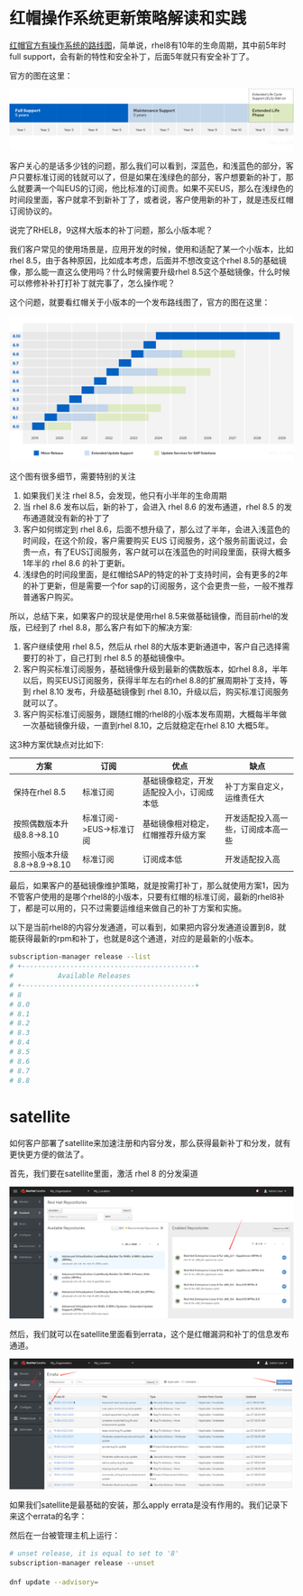# 红帽操作系统更新策略解读和实践

[红帽官方有操作系统的路线图](https://access.redhat.com/support/policy/updates/errata)，简单说，rhel8有10年的生命周期，其中前5年时full support，会有新的特性和安全补丁，后面5年就只有安全补丁了。

官方的图在这里：

![](imgs/2023-07-24-10-04-46.png)

客户关心的是话多少钱的问题，那么我们可以看到，深蓝色，和浅蓝色的部分，客户只要标准订阅的钱就可以了，但是如果在浅绿色的部分，客户想要新的补丁，那么就要满一个叫EUS的订阅，他比标准的订阅贵。如果不买EUS，那么在浅绿色的时间段里面，客户就拿不到新补丁了，或者说，客户使用新的补丁，就是违反红帽订阅协议的。

说完了RHEL8，9这样大版本的补丁问题，那么小版本呢？

我们客户常见的使用场景是，应用开发的时候，使用和适配了某一个小版本，比如rhel 8.5，由于各种原因，比如成本考虑，后面并不想改变这个rhel 8.5的基础镜像，那么能一直这么使用吗？什么时候需要升级rhel 8.5这个基础镜像，什么时候可以修修补补打打补丁就完事了，怎么操作呢？

这个问题，就要看红帽关于小版本的一个发布路线图了，官方的图在这里：

![](imgs/2023-07-24-10-19-38.png)

这个图有很多细节，需要特别的关注
1. 如果我们关注 rhel 8.5，会发现，他只有小半年的生命周期
2. 当 rhel 8.6 发布以后，新的补丁，会进入 rhel 8.6 的发布通道，rhel 8.5 的发布通道就没有新的补丁了
3. 客户如何绑定到 rhel 8.6，后面不想升级了，那么过了半年，会进入浅蓝色的时间段，在这个阶段，客户需要购买 EUS 订阅服务，这个服务前面说过，会贵一点，有了EUS订阅服务，客户就可以在浅蓝色的时间段里面，获得大概多1年半的 rhel 8.6 的补丁更新。
4. 浅绿色的时间段里面，是红帽给SAP的特定的补丁支持时间，会有更多的2年的补丁更新，但是需要一个for sap的订阅服务，这个会更贵一些，一般不推荐普通客户购买。

所以，总结下来，如果客户的现状是使用rhel 8.5来做基础镜像，而目前rhel的发版，已经到了 rhel 8.8，那么客户有如下的解决方案:
1. 客户继续使用 rhel 8.5，然后从 rhel 8的大版本更新通道中，客户自己选择需要打的补丁，自己打到 rhel 8.5 的基础镜像中。
2. 客户购买标准订阅服务，基础镜像升级到最新的偶数版本，如rhel 8.8，半年以后，购买EUS订阅服务，获得半年左右的rhel 8.8的扩展周期补丁支持，等到 rhel 8.10 发布，升级基础镜像到 rhel 8.10，升级以后，购买标准订阅服务就可以了。
3. 客户购买标准订阅服务，跟随红帽的rhel8的小版本发布周期，大概每半年做一次基础镜像升级，一直到rhel 8.10，之后就稳定在rhel 8.10 大概5年。

这3种方案优缺点对比如下:

| 方案                         | 订阅                    | 优点                                     | 缺点                               |
| ---------------------------- | ----------------------- | ---------------------------------------- | ---------------------------------- |
| 保持在rhel 8.5               | 标准订阅                | 基础镜像稳定，开发适配投入小，订阅成本低 | 补丁方案自定义，运维责任大         |
| 按照偶数版本升级8.8->8.10    | 标准订阅->EUS->标准订阅 | 基础镜像相对稳定，红帽推荐升级方案       | 开发适配投入高一些，订阅成本高一些 |
| 按照小版本升级8.8->8.9->8.10 | 标准订阅                | 订阅成本低                               | 开发适配投入高                     |

最后，如果客户的基础镜像维护策略，就是按需打补丁，那么就使用方案1，因为不管客户使用的是哪个rhel8的小版本，只要有红帽的标准订阅，最新的rhel8补丁，都是可以用的，只不过需要运维组来做自己的补丁方案和实施。

以下是当前rhel8的内容分发通道，可以看到，如果把内容分发通道设置到8，就能获得最新的rpm和补丁，也就是8这个通道，对应的是最新的小版本。

```bash
subscription-manager release --list
# +-------------------------------------------+
#           Available Releases
# +-------------------------------------------+
# 8
# 8.0
# 8.1
# 8.2
# 8.3
# 8.4
# 8.5
# 8.6
# 8.7
# 8.8
```

# satellite

如何客户部署了satellite来加速注册和内容分发，那么获得最新补丁和分发，就有更快更方便的做法了。

首先，我们要在satellite里面，激活 rhel 8 的分发渠道

![](imgs/2023-07-24-12-23-47.png)

然后，我们就可以在satellite里面看到errata，这个是红帽漏洞和补丁的信息发布通道。

![](imgs/2023-07-24-13-26-49.png)

如果我们satellite是最基础的安装，那么apply errata是没有作用的。我们记录下来这个errata的名字：

然后在一台被管理主机上运行：

```bash
# unset release, it is equal to set to '8'
subscription-manager release --unset

dnf update --advisory=

```




